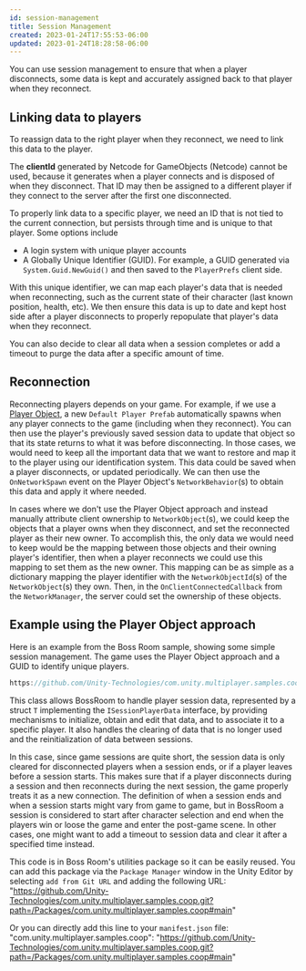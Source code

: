 ```yaml
---
id: session-management
title: Session Management
created: 2023-01-24T17:55:53-06:00
updated: 2023-01-24T18:28:58-06:00
---
```


You can use session management to ensure that when a player disconnects, some data is kept and accurately assigned back to that player when they reconnect.

## Linking data to players

To reassign data to the right player when they reconnect, we need to link this data to the player.

The **clientId** generated by Netcode for GameObjects (Netcode) cannot be used, because it generates when a player connects and is disposed of when they disconnect. That ID may then be assigned to a different player if they connect to the server after the first one disconnected.

To properly link data to a specific player, we need an ID that is not tied to the current connection, but persists through time and is unique to that player. Some options include
* A login system with unique player accounts
* A Globally Unique Identifier (GUID). For example, a GUID generated via `System.Guid.NewGuid()` and then saved to the `PlayerPrefs` client side.

With this unique identifier, we can map each player's data that is needed when reconnecting, such as the current state of their character (last known position, health, etc). We then ensure this data is up to date and kept host side after a player disconnects to properly repopulate that player's data when they reconnect.

You can also decide to clear all data when a session completes or add a timeout to purge the data after a specific amount of time.

## Reconnection

Reconnecting players depends on your game. For example, if we use a [Player Object](../basics/networkobject.md#player-objects), a new `Default Player Prefab`  automatically spawns when any player connects to the game (including when they reconnect). You can then use the player's previously saved session data to update that object so that its state returns to what it was before disconnecting. In those cases, we would need to keep all the important data that we want to restore and map it to the player using our identification system. This data could be saved when a player disconnects, or updated periodically. We can then use the `OnNetworkSpawn` event on the Player Object's `NetworkBehavior`(s) to obtain this data and apply it where needed.

In cases where we don't use the Player Object approach and instead manually attribute client ownership to `NetworkObject`(s), we could keep the objects that a player owns when they disconnect, and set the reconnected player as their new owner. To accomplish this, the only data we would need to keep would be the mapping between those objects and their owning player's identifier, then when a player reconnects we could use this mapping to set them as the new owner. This mapping can be as simple as a dictionary mapping the player identifier with the `NetworkObjectId`(s) of the `NetworkObject`(s) they own. Then, in the `OnClientConnectedCallback` from the `NetworkManager`, the server could set the ownership of these objects.

## Example using the Player Object approach
Here is an example from the Boss Room sample, showing some simple session management. The game uses the Player Object approach and a GUID to identify unique players.

```csharp reference
https://github.com/Unity-Technologies/com.unity.multiplayer.samples.coop/blob/main/Packages/com.unity.multiplayer.samples.coop/Utilities/Net/SessionManager.cs
```

This class allows BossRoom to handle player session data, represented by a struct `T` implementing the `ISessionPlayerData` interface, by providing mechanisms to initialize, obtain and edit that data, and to associate it to a specific player. It also handles the clearing of data that is no longer used and the reinitialization of data between sessions.

In this case, since game sessions are quite short, the session data is only cleared for disconnected players when a session ends, or if a player leaves before a session starts. This makes sure that if a player disconnects during a session and then reconnects during the next session, the game properly treats it as a new connection. The definition of when a session ends and when a session starts might vary from game to game, but in BossRoom a session is considered to start after character selection and end when the players win or loose the game and enter the post-game scene. In other cases, one might want to add a timeout to session data and clear it after a specified time instead.

This code is in Boss Room's utilities package so it can be easily reused. You can add this package via the `Package Manager` window in the Unity Editor by selecting `add from Git URL` and adding the following URL: "https://github.com/Unity-Technologies/com.unity.multiplayer.samples.coop.git?path=/Packages/com.unity.multiplayer.samples.coop#main"

Or you can directly add this line to your `manifest.json` file: "com.unity.multiplayer.samples.coop": "https://github.com/Unity-Technologies/com.unity.multiplayer.samples.coop.git?path=/Packages/com.unity.multiplayer.samples.coop#main"
